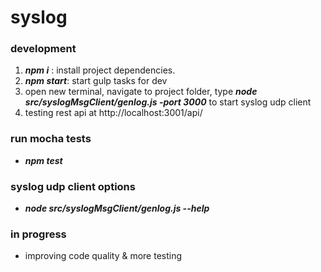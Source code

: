 # syslog
### development
1. **_npm i_** : install project dependencies.
2. **_npm start_**: start gulp tasks for dev
3. open new terminal, navigate to project folder,
type **_node src/syslogMsgClient/genlog.js -port 3000_** to start syslog udp client
4. testing rest api at http://localhost:3001/api/

### run mocha tests
* **_npm test_**

### syslog udp client options
* **_node src/syslogMsgClient/genlog.js --help_**

### in progress
* improving code quality & more testing
